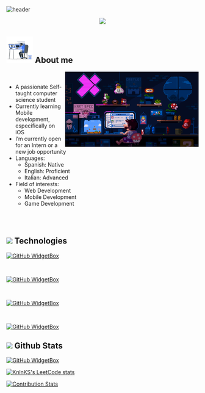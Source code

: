 ![header](https://capsule-render.vercel.app/api?type=waving&color=auto&height=300&section=header&text=Hi%20there!%20👋,%20I'm%20Daniel%20Fuentes&fontSize=45&animation=fadeIn&fontAlignY=40&desc=Computer%20Science%20Student&descAlignY=51&descAlign=72.5)

<p align="center">
  <a href="https://github.com/DenverCoder1/readme-typing-svg">
    <img src="https://readme-typing-svg.herokuapp.com?font=Time+New+Roman&color=cyan&size=25&center=true&vCenter=true&width=600&height=100&lines=Computer+Science+Student,;Front-End+Developer,;iOS+Developer">
  </a>
</p>

## <picture><img src = "https://github.com/danfupo03/danfupo03/blob/main/images/coding.gif" width = 70px></picture> **About me**

<picture> <img align="right" src="https://github.com/danfupo03/danfupo03/blob/main/images/mariocoding.gif" width = 350px></picture>
<br>

- A passionate Self-taught computer science student
- Currently learning Mobile development, especifically on iOS
- I’m currently open for an Intern or a new job opportunity
- Languages:
  - Spanish: Native
  - English: Proficient
  - Italian: Advanced
- Field of interests:
  - Web Development
  - Mobile Development
  - Game Development 

<br><br>
## <img src="https://media2.giphy.com/media/QssGEmpkyEOhBCb7e1/giphy.gif?cid=ecf05e47a0n3gi1bfqntqmob8g9aid1oyj2wr3ds3mg700bl&rid=giphy.gif" width ="25"><b>  Technologies</b>

<p align="center">
    
[![GitHub WidgetBox](https://github-widgetbox.vercel.app/api/skills?languages=cpp,js,swift,ts,html,css,mysql,python,kotlin,r,xml&includeNames=true&theme=nautilus)](https://github.com/Jurredr/github-widgetbox)

<br>

[![GitHub WidgetBox](https://github-widgetbox.vercel.app/api/skills?frameworks=vue,react,next,bootstrap,tailwind,express&includeNames=true&theme=carbon)](https://github.com/Jurredr/github-widgetbox)

<br>

[![GitHub WidgetBox](https://github-widgetbox.vercel.app/api/skills?tools=git,npm,yarn,nodejs,prettier&includeNames=true&theme=viridescent)](https://github.com/Jurredr/github-widgetbox)

<br>

[![GitHub WidgetBox](https://github-widgetbox.vercel.app/api/skills?software=vscode&includeNames=true&theme=darkmode)](https://github.com/Jurredr/github-widgetbox)

## <img src="https://media.giphy.com/media/iY8CRBdQXODJSCERIr/giphy.gif" width="35"><b> Github Stats </b>
[![GitHub WidgetBox](https://github-widgetbox.vercel.app/api/profile?username=danfupo03&data=followers,repositories,stars,commits)](https://github.com/Jurredr/github-widgetbox)

[![KnlnKS's LeetCode stats](https://leetcode-stats-six.vercel.app/?username=danfupo03)](https://github.com/danfupo03/leetcode-stats)

[![Contribution Stats](https://github-contribution-stats.vercel.app/api/?username=danfupo03)](https://github.com/danfupo03/github-contribution-stats/)


<!--
**danfupo03/danfupo03** is a ✨ _special_ ✨ repository because its `README.md` (this file) appears on your GitHub profile.

Here are some ideas to get you started:

- 🔭 I’m currently working on ...
- 🌱 I’m currently learning ...
- 👯 I’m looking to collaborate on ...
- 🤔 I’m looking for help with ...
- 💬 Ask me about ...
- 📫 How to reach me: ...
- 😄 Pronouns: ...
- ⚡ Fun fact: ...
-->
